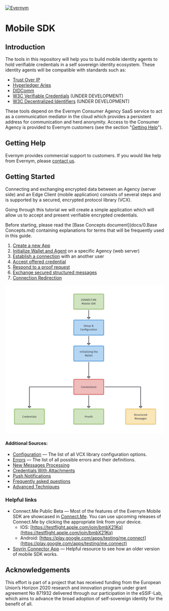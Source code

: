 <a href="https://www.evernym.com/"><img src="https://pbs.twimg.com/profile_images/1022255393395929088/0eYH-Os__400x400.jpg" title="Evernym" style="width: 150px"></a>

# Mobile SDK

## Introduction
The tools in this repository will help you to build mobile identity agents to hold verifiable credentials in a self sovereign identity ecosystem. These identity agents will be compatible with standards such as:
* [Trust Over IP](https://trustoverip.org/)
* [Hyperledger Aries](https://www.hyperledger.org/use/aries)
* [DIDComm](https://identity.foundation/working-groups/did-comm.html)
* [W3C Verifiable Credentials](https://www.w3.org/2017/vc/WG/) (UNDER DEVELOPMENT)
* [W3C Decentralized Identifiers](https://w3c.github.io/did-core/) (UNDER DEVELOPMENT)

These tools depend on the Evernym Consumer Agency SaaS service to act as a communication mediator in the cloud which provides a persistent address for communication and herd anonymity. Access to the Consumer Agency is provided to Evernym customers (see the section "[Getting Help](#getting-help)").


## Getting Help

Evernym provides commercial support to customers. If you would like help from Evernym, please [contact us](https://www.evernym.com/our-team/#contact).


## Getting Started
Connecting and exchanging encrypted data between an Agency (server side) and an Edge Client (mobile application) consists of several steps and is supported by a secured, encrypted protocol library (VCX). 

Going through this tutorial we will create a simple application which will allow us to accept and present verifiable encrypted credentials.

Before starting, please read the [Base Concepts document](docs/0.Base Concepts.md) containing explanations for terms that will be frequently used in this guide.

1. [Create a new App](docs/1.ProjectSetup.md)
1. [Initialize Wallet and Agent](docs/2.Initialization.md) on a specific Agency (web server)
2. [Establish a connection](docs/3.Connections.md) with an another user  
3. [Accept offered credential](docs/4.Credentials.md)
4. [Respond to a proof request](docs/5.Proofs.md)
5. [Exchange secured structured messages](docs/6.StructuredMessages.md)
7. [Connection Redirection](docs/7.ConnectionRedirection.md)

![Mobile SDK Flow](wiki-images/ConnectMeMobileSDK.png)

#### Additional Sources:
* [Configuration](docs/Configuration.md) &#8212; The list of all VCX library configuration options. 
* [Errors](docs/vcx/VcxErrors.md) &#8212; The list of all possible errors and their definitions. 
* [New Messages Processing](docs/8.Messages.md)
* [Credentials With Attachments](docs/9.CredentialsWithAttachments.md)
* [Push Notifications](docs/PushNotifications.md)
* [Frequently asked questions](docs/FAQ.md)
* [Advanced Techniques](docs/Advanced.md)

### Helpful links
- Connect.Me Public Beta &#8212; Most of the features of the Evernym Mobile SDK are showcased in [Connect.Me](https://connect.me/). You can use upcoming releases of Connect.Me by clicking the appropriate link from your device.
  - IOS: [https://testflight.apple.com/join/bmbX21Kq](https://testflight.apple.com/join/bmbX21Kq)
  - Android: [https://play.google.com/apps/testing/me.connect](https://play.google.com/apps/testing/me.connect)
- <a href="https://github.com/sovrin-foundation/connector-app" target="_blank">Sovrin Connector App</a> &#8212; Helpful resource to see how an older version of mobile SDK works.

## Acknowledgements
This effort is part of a project that has received funding from the European Union’s Horizon 2020 research and innovation program under grant agreement No 871932 delivered through our participation in the eSSIF-Lab, which aims to advance the broad adoption of self-sovereign identity for the benefit of all.
